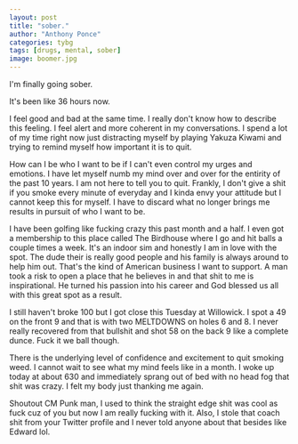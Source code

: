 ```yaml
---
layout: post
title: "sober."
author: "Anthony Ponce"
categories: tybg
tags: [drugs, mental, sober]
image: boomer.jpg
---
```



I'm finally going sober.

It's been like 36 hours now. 

I feel good and bad at the same time. I really don't know how to describe this feeling. I feel alert and more coherent in my conversations. I spend a lot of my time right now just distracting myself by playing Yakuza Kiwami and trying to remind myself how important it is to quit.

How can I be who I want to be if I can't even control my urges and emotions. I have let myself numb my mind over and over for the entirity of the past 10 years. I am not here to tell you to quit. Frankly, I don't give a shit if you smoke every minute of everyday and I kinda envy your attitude but I cannot keep this for myself. I have to discard what no longer brings me results in pursuit of who I want to be. 

I have been golfing like fucking crazy this past month and a half. I even got a membership to this place called The Birdhouse where I go and hit balls a couple times a week. It's an indoor sim and honestly I am in love with the spot. The dude their is really good people and his family is always around to help him out. That's the kind of American business I want to support. A man took a risk to open a place that he believes in and that shit to me is inspirational. He turned his passion into his career and God blessed us all with this great spot as a result.

I still haven't broke 100 but I got close this Tuesday at Willowick. I spot a 49 on the front 9 and that is with two MELTDOWNS on holes 6 and 8. I never really recovered from that bullshit and shot 58 on the back 9 like a complete dunce. Fuck it we ball though.

There is the underlying level of confidence and excitement to quit smoking weed. I cannot wait to see what my mind feels like in a month. I woke up today at about 630 and immediately sprang out of bed with no head fog that shit was crazy. I felt my body just thanking me again. 

Shoutout CM Punk man, I used to think the straight edge shit was cool as fuck cuz of you but now I am really fucking with it. Also, I stole that coach shit from your Twitter profile and I never told anyone about that besides like Edward lol.
